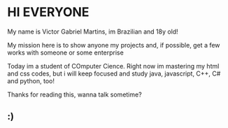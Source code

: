 <h1>HI EVERYONE</h1>
<p>
  My name is Victor Gabriel Martins, im Brazilian and 18y old! 
</p>
<p>
  My mission here is to show anyone my projects and, if possible, get a few works with someone or some enterprise
</p>
<p>
  Today im a student of COmputer Cience. Right now im mastering my html and css codes, but i will keep focused and study java, javascript, C++, C# and python, too!
</p>
<p>
  Thanks for reading this, wanna talk sometime?
</p>
<h2>
  :)
</h2>
<!---
vegelson/vegelson is a ✨ special ✨ repository because its `README.md` (this file) appears on your GitHub profile.
You can click the Preview link to take a look at your changes.
--->
